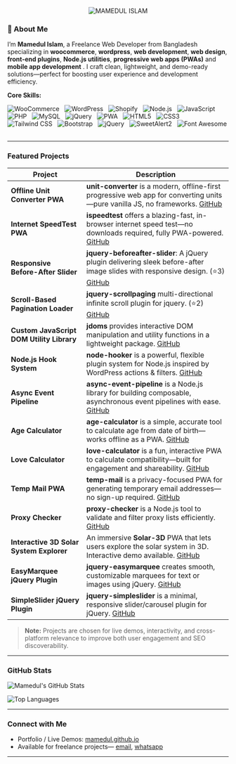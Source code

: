 <p align="center">
  <img src="https://readme-typing-svg.herokuapp.com?font=Roboto+Mono&size=24&color=00F&center=true&vCenter=true&width=600&lines=Hello%2C+I%27m+Mamedul+Islam.;Freelance+Web+Developer.;jQuery%2C+Node.js+%26+PWA+Enthusiast.;Wordpress+WooCommerce+Expert." alt="MAMEDUL ISLAM">
</p>

### 👋 About Me
I’m **Mamedul Islam**, a Freelance Web Developer from Bangladesh specializing in **woocommerce**, **wordpress**, **web development**, **web design**, **front-end plugins**, **Node.js utilities**,  **progressive web apps (PWAs)** and **mobile app development** . I craft clean, lightweight, and demo-ready solutions—perfect for boosting user experience and development efficiency.

**Core Skills:**  

![WooCommerce](https://img.shields.io/badge/WooCommerce-96588A?style=flat-square&logo=woocommerce&logoColor=white) &nbsp; ![WordPress](https://img.shields.io/badge/WordPress-21759B?style=flat-square&logo=wordpress&logoColor=white) &nbsp; 
![Shopify](https://img.shields.io/badge/Shopify-7AB55C?style=flat-square&logo=shopify&logoColor=white) &nbsp; ![Node.js](https://img.shields.io/badge/Node.js-339933?style=flat-square&logo=nodedotjs&logoColor=white) &nbsp; ![JavaScript](https://img.shields.io/badge/JavaScript-F7DF1E?style=flat-square&logo=javascript&logoColor=black) &nbsp; ![PHP](https://img.shields.io/badge/PHP-777BB4?style=flat-square&logo=php&logoColor=white) &nbsp; ![MySQL](https://img.shields.io/badge/MySQL-4479A1?style=flat-square&logo=mysql&logoColor=white) &nbsp; ![jQuery](https://img.shields.io/badge/jQuery-0769AD?style=flat-square&logo=jquery&logoColor=white) &nbsp; ![PWA](https://img.shields.io/badge/PWA-Material%20Design-orange?style=flat-square) &nbsp; ![HTML5](https://img.shields.io/badge/HTML5-E34F26?style=flat-square&logo=html5&logoColor=white) &nbsp; ![CSS3](https://img.shields.io/badge/CSS3-1572B6?style=flat-square&logo=css3&logoColor=white) &nbsp; ![Tailwind CSS](https://img.shields.io/badge/Tailwind_CSS-38B2AC?style=flat-square&logo=tailwind-css&logoColor=white) &nbsp; ![Bootstrap](https://img.shields.io/badge/Bootstrap-7952B3?style=flat-square&logo=bootstrap&logoColor=white) &nbsp; ![jQuery](https://img.shields.io/badge/jQuery-0769AD?style=flat-square&logo=jquery&logoColor=white) &nbsp; ![SweetAlert2](https://img.shields.io/badge/SweetAlert2-FF6F61?style=flat-square&logo=sweetalert2&logoColor=white) &nbsp; ![Font Awesome](https://img.shields.io/badge/Font_Awesome-339AF0?style=flat-square&logo=font-awesome&logoColor=white) &nbsp; 


---

###  Featured Projects

| Project | Description |
|---------|-------------|
| **Offline Unit Converter PWA** | **unit-converter** is a modern, offline-first progressive web app for converting units—pure vanilla JS, no frameworks. [GitHub](https://github.com//unit-converter) |
| **Internet SpeedTest PWA** | **ispeedtest** offers a blazing-fast, in-browser internet speed test—no downloads required, fully PWA-powered. [GitHub](https://github.com/mamedul/ispeedtest) |
| **Responsive Before-After Slider** | **jquery-beforeafter-slider**: A jQuery plugin delivering sleek before-after image slides with responsive design. (⭐3) [GitHub](https://github.com/mamedul/jquery-beforeafter-slider) |
| **Scroll-Based Pagination Loader** | **jquery-scrollpaging** multi-directional infinite scroll plugin for jquery. (⭐2) [GitHub](https://github.com/mamedul/jquery-scrollpaging) |
| **Custom JavaScript DOM Utility Library** | **jdoms** provides interactive DOM manipulation and utility functions in a lightweight package. [GitHub](https://github.com/mamedul/jdoms) |
| **Node.js Hook System** | **node-hooker** is a powerful, flexible plugin system for Node.js inspired by WordPress actions & filters. [GitHub](https://github.com/mamedul/node-hooker) |
| **Async Event Pipeline** | **async-event-pipeline** is a Node.js library for building composable, asynchronous event pipelines with ease. [GitHub](https://github.com/mamedul/async-event-pipeline) |
| **Age Calculator** | **age-calculator** is a simple, accurate tool to calculate age from date of birth—works offline as a PWA. [GitHub](https://github.com/mamedul/age-calculator) |
| **Love Calculator** | **love-calculator** is a fun, interactive PWA to calculate compatibility—built for engagement and shareability. [GitHub](https://github.com/mamedul/love-calculator) |
| **Temp Mail PWA** | **temp-mail** is a privacy-focused PWA for generating temporary email addresses—no sign-up required. [GitHub](https://github.com/mamedul/temp-mail) |
| **Proxy Checker** | **proxy-checker** is a Node.js tool to validate and filter proxy lists efficiently. [GitHub](https://github.com/mamedul/proxy-checker) |
| **Interactive 3D Solar System Explorer** | An immersive **Solar-3D** PWA that lets users explore the solar system in 3D. Interactive demo available. [GitHub](https://github.com/mamedul/solar-3d) |
| **EasyMarquee jQuery Plugin** | **jquery-easymarquee** creates smooth, customizable marquees for text or images using jQuery. [GitHub](https://github.com/mamedul/jquery-easymarquee) |
| **SimpleSlider jQuery Plugin** | **jquery-simpleslider** is a minimal, responsive slider/carousel plugin for jQuery. [GitHub](https://github.com/mamedul/jquery-simpleslider) |


> **Note:** Projects are chosen for live demos, interactivity, and cross-platform relevance to improve both user engagement and SEO discoverability.

---

###  GitHub Stats

![Mamedul's GitHub Stats](https://github-readme-stats.vercel.app/api?username=mamedul&show_icons=true&theme=radical&count_private=true)

![Top Languages](https://github-readme-stats.vercel.app/api/top-langs/?username=mamedul&layout=compact&theme=dark)

---

###  Connect with Me
- Portfolio / Live Demos: [mamedul.github.io](https://mamedul.github.io)  
- Available for freelance projects— [email](mailto:mailofmamedulislam@gmail.com), [whatsapp](https://wa.me/8801847406830)

---

